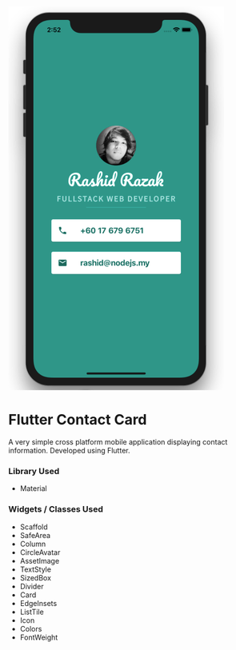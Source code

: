 ![Flutter Contact Card](/readme-assets/flutter-contact-card.png)

# Flutter Contact Card

A very simple cross platform mobile application displaying contact information. Developed using Flutter.

### Library Used

- Material

### Widgets / Classes Used

- Scaffold
- SafeArea
- Column
- CircleAvatar
- AssetImage
- TextStyle
- SizedBox
- Divider
- Card
- EdgeInsets
- ListTile
- Icon
- Colors
- FontWeight